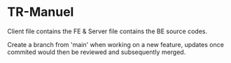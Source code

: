 # TR-Manuel

Client file contains the FE & Server file contains the BE source codes.

Create a branch from 'main' when working on a new feature, updates once commited would then be reviewed and subsequently merged.
